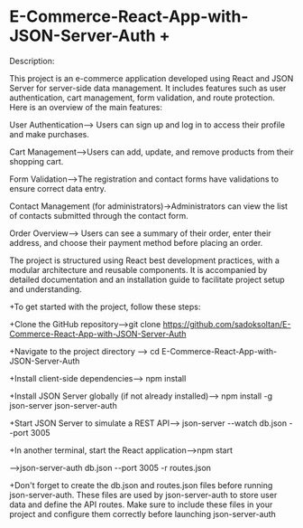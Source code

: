 # E-Commerce-React-App-with-JSON-Server-Auth +
Description:


This project is an e-commerce application developed using React and JSON Server for server-side data management. It includes features such as user authentication, cart management, form validation, and route protection. Here is an overview of the main features:



User Authentication--> Users can sign up and log in to access their profile and make purchases.



Cart Management-->Users can add, update, and remove products from their shopping cart.



Form Validation-->The registration and contact forms have validations to ensure correct data entry.




Contact Management (for administrators)->Administrators can view the list of contacts submitted through the contact form.




Order Overview--> Users can see a summary of their order, enter their address, and choose their payment method before placing an order.



The project is structured using React best development practices, with a modular architecture and reusable components. It is accompanied by detailed documentation and an installation guide to facilitate project setup and understanding.



+To get started with the project, follow these steps:



+Clone the GitHub repository-->git clone https://github.com/sadoksoltan/E-Commerce-React-App-with-JSON-Server-Auth



+Navigate to the project directory --> cd E-Commerce-React-App-with-JSON-Server-Auth



+Install client-side dependencies--> npm install



+Install JSON Server globally (if not already installed)--> npm install -g json-server json-server-auth



+Start JSON Server to simulate a REST API--> json-server --watch db.json --port 3005



+In another terminal, start the React application-->npm start 



-->json-server-auth db.json --port 3005 -r routes.json



+Don't forget to create the db.json and routes.json files before running json-server-auth. These files are used by json-server-auth to store user data and define the API routes. Make sure to include these files in your project and configure them correctly before launching json-server-auth
